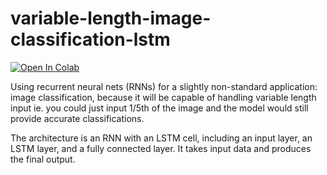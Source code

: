 # variable-length-image-classification-lstm

[![Open In Colab](https://colab.research.google.com/assets/colab-badge.svg)](https://colab.research.google.com/drive/1NvZ5tlnsmRtUoHu6HIM7UbkgpalC8YYQ?usp=sharing)

Using recurrent neural nets (RNNs) for a slightly non-standard application: image classification, because it will be capable of handling variable length input ie. you could just input 1/5th of the image and the model would still provide accurate classifications.

The architecture is an RNN with an LSTM cell, including an input layer, an LSTM layer, and a fully connected layer. It takes input data and produces the final output. 

